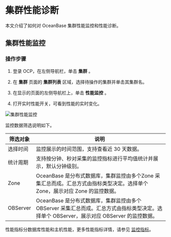 # 集群性能诊断

本文介绍了如何对 OceanBase 集群性能监控和性能诊断。

## 集群性能监控

### 操作步骤

1. 登录 OCP，在左侧导航栏，单击 **集群** 。

2. 在 **集群** 页面的 **集群列表** 区域，选择待操作的集群并单击其集群名。

3. 在显示的页面的左侧导航栏上，单击 **性能监控** 。

4. 打开实时性能开关，可看到性能的实时变化。

![集群性能监控](https://help-static-aliyun-doc.aliyuncs.com/assets/img/zh-CN/1329721461/p347138.png)

监控数据筛选说明如下。

|   筛选对象   |                                           说明                                            |
|----------|-----------------------------------------------------------------------------------------|
| 选择时间     | 监控展示的时间范围，支持查看近 30 天数据。                                                                 |
| 统计周期     | 支持按分钟、秒对采集的监控指标进行平均值统计并展示，默认分钟级别。                                                       |
| Zone     | OceanBase 是分布式数据库，集群监控由多个Zone 采集汇总而成。汇总方式由指标类型决定。选择单个 Zone，展示对应 Zone 的监控数据。             |
| OBServer | OceanBase 是分布式数据库，集群监控由多个OBServer 采集汇总而成。汇总方式由指标类型决定。选择单个 OBServer，展示对应 OBServer 的监控数据。 |

性能指标分数据库性能和主机性能，更多性能指标详情，请参见 [监控指标](https://www.oceanbase.com/docs/oceanbase-cloud-platform/oceanbase-cloud-platform/V3.1.2/pmt1bh)。
